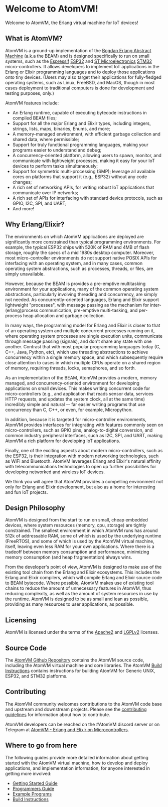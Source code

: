 <!--
 Copyright 2021-2022 Fred Dushin <fred@dushin.net>

 SPDX-License-Identifier: Apache-2.0 OR LGPL-2.1-or-later
-->

# Welcome to AtomVM!

Welcome to AtomVM, the Erlang virtual machine for IoT devices!

## What is AtomVM?

AtomVM is a ground-up implementation of the [Bogdan Erlang Abstract Machine](https://en.wikipedia.org/wiki/BEAM_(Erlang_virtual_machine)) (a.k.a the BEAM) and is designed specifically to run on small systems, such as the [Espressif](https://www.espressif.com) [ESP32](https://www.espressif.com/en/products/socs/esp32) and [ST Microelectronics](https://www.st.com/content/st_com/en.html) [STM32](https://www.st.com/en/microcontrollers-microprocessors/stm32-32-bit-arm-cortex-mcus.html) micro-controllers.  It allows developers to implement IoT applications in the Erlang or Elixir programming languages and to deploy those applications onto tiny devices.  (Users may also target their applications for fully-fledged operating systems, such as Linux, FreeBSD, and MacOS, though in most cases deployment to traditional computers is done for development and testing purposes, only.)

AtomVM features include:

* An Erlang runtime, capable of executing bytecode instructions in compiled BEAM files;
* Support for all the major Erlang and Elixir types, including integers, strings, lists, maps, binaries, Enums, and more;
* A memory-managed environment, with efficient garbage collection and shared data, where permissible;
* Support for truly functional programming languages, making your programs easier to understand and debug;
* A concurrency-oriented platform, allowing users to spawn, monitor, and communicate with lightweight processes, making it easy for your IoT devices to perform tasks simultaneously;
* Support for symmetric multi-processing (SMP); leverage all available cores on platforms that support it (e.g., ESP32) without any code changes;
* A rich set of networking APIs, for writing robust IoT applications that communicate over IP networks;
* A rich set of APIs for interfacing with standard device protocols, such as GPIO, I2C, SPI, and UART;
* And more!

## Why Erlang/Elixir?

The environments on which AtomVM applications are deployed are significantly more constrained than typical programming environments.  For example, the typical ESP32 ships with 520K of RAM and 4MB of flash storage, roughly the specs of a mid 1980s desktop computer.  Moreover, most micro-controller environments do not support native POSIX APIs for interfacing with an operating system, and in many cases, common operating system abstractions, such as processes, threads, or files, are simply unavailable.

However, because the BEAM is provides a pre-emptive multitasking environment for your applications, many of the common operating system abstractions, particularly involving threading and concurrency, are simply not needed.  As concurrently-oriented languages, Erlang and Elixir support lightweight "processes", with message passing as the mechanism for inter-(erlang)process communication, pre-emptive multi-tasking, and per-process heap allocation and garbage collection.

In many ways, the programming model for Erlang and Elixir is closer to that of an operating system and multiple concurrent processes running on it, where operating system processes are single execution units, communicate through message passing (signals), and don't share any state with one another.  Contrast that with most popular programming languages today (C, C++, Java, Python, etc), which use threading abstractions to achieve concurrency within a single memory space, and which subsequently require close attention to cases in which multiple CPUs operate on a shared region of memory, requiring threads, locks, semaphores, and so forth.

As an implementation of the BEAM, AtomVM provides a modern, memory managed, and concurrency-oriented environment for developing applications on small devices.  This makes writing concurrent code for micro-controllers (e.g., and application that reads sensor data, services HTTP requests, and updates the system clock, all at the same time) incredibly simple and natural -- far easier writing programs that use concurrency than C, C++, or even, for example, Micropython.

In addition, because it is targeted for micro-controller environments, AtomVM provides interfaces for integrating with features commonly seen on micro-controllers, such as GPIO pins, analog-to-digital conversion, and common industry peripheral interfaces, such as I2C, SPI, and UART, making AtomVM a rich platform for developing IoT applications.

Finally, one of the exciting aspects about modern micro-controllers, such as the ESP32, is their integration with modern networking technologies, such as WiFi and Bluetooth.  AtomVM leverages Erlang and Elixir's natural affinity with telecommunications technologies to open up further possibilities for developing networked and wireless IoT devices.

We think you will agree that AtomVM provides a compelling environment not only for Erlang and Elixir development, but also as a home for interesting and fun IoT projects.

## Design Philosophy

AtomVM is designed from the start to run on small, cheap embedded devices, where system resources (memory, cpu, storage) are tightly constrained.  The smallest environment in which AtomVM runs has around 512k of addressable RAM, some of which is used by the underlying runtime (FreeRTOS), and some of which is used by the AtomVM virtual machine, itself, leaving even less RAM for your own applications.  Where there is a tradeoff between memory consumption and performance, minimizing memory consumption (and heap fragmentation) always wins.

From the developer's point of view, AtomVM is designed to make use of the existing tool chain from the Erlang and Elixir ecosystems.  This includes the Erlang and Elixir compilers, which will compile Erlang and Elixir source code to BEAM bytecode.  Where possible, AtomVM makes use of existing tool chains to reduce the amount of unnecessary features in AtomVM, thus reducing complexity, as well as the amount of system resources in use by the runtime.  AtomVM is designed to be as small and lean as possible, providing as many resources to user applications, as possible.

## Licensing

AtomVM is licensed under the terms of the [Apache2](https://www.apache.org/licenses/LICENSE-2.0) and [LGPLv2](https://www.gnu.org/licenses/old-licenses/lgpl-2.1.en.html) licenses.

## Source Code

The [AtomVM Github Repository](https://github.com/atomvm/AtomVM) contains the AtomVM source code, including the AtomVM virtual machine and core libraries.  The AtomVM [Build Instructions](./build-instructions.md) contains instructions for building AtomVM for Generic UNIX, ESP32, and STM32 platforms.

## Contributing

The AtomVM community welcomes contributions to the AtomVM code base and upstream and downstream projects.  Please see the [contributing guidelines](./CONTRIBUTING.md) for information about how to contribute.

AtomVM developers can be reached on the #AtomVM discord server or on Telegram at [AtomVM - Erlang and Elixir on Microcontrollers](https://t.me/atomvm).

## Where to go from here

The following guides provide more detailed information about getting started with the AtomVM virtual machine, how to develop and deploy applications, and implementation information, for anyone interested in getting more involved:

* [Getting Started Guide](./getting-started-guide.md)
* [Programmers Guide](./programmers-guide.md)
* [Example Programs](./example-programs.md)
* [Build Instructions](./build-instructions.md)
